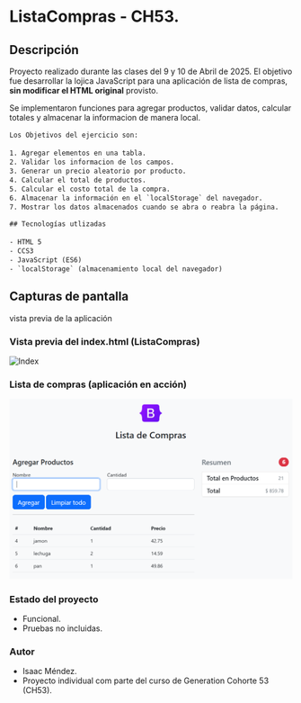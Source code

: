 # ListaCompras - CH53.
## Descripción

Proyecto realizado durante las clases del 9 y 10 de Abril de 2025.
El objetivo fue desarrollar la lojica JavaScript para una aplicación de lista de compras, **sin modificar el HTML original** provisto.

Se implementaron funciones para agregar productos, validar datos, calcular totales y almacenar la informacion de manera local.

```
Los Objetivos del ejercicio son:

1. Agregar elementos en una tabla.
2. Validar los informacion de los campos.
3. Generar un precio aleatorio por producto.
4. Calcular el total de productos.
5. Calcular el costo total de la compra.
6. Almacenar la información en el `localStorage` del navegador.
7. Mostrar los datos almacenados cuando se abra o reabra la página.
```
```
## Tecnologías utlizadas

- HTML 5
- CCS3
- JavaScript (ES6)
- `localStorage` (almacenamiento local del navegador)
```

## Capturas de pantalla
vista previa de la aplicación

### Vista previa del index.html (ListaCompras)

![Index](https://raw.githubusercontent.com/Isaac-Mendez22/CH53_ListaComprasLIMV/refs/heads/main/img/SplashScreen.png)

### Lista de compras (aplicación en acción)

![Index](https://raw.githubusercontent.com/Isaac-Mendez22/CH53_ListaComprasLIMV/refs/heads/main/img/ListaCompras.png)

### Estado del proyecto
- Funcional.
- Pruebas no incluidas.

### Autor
- Isaac Méndez.
- Proyecto individual com parte del curso de Generation Cohorte 53 (CH53).